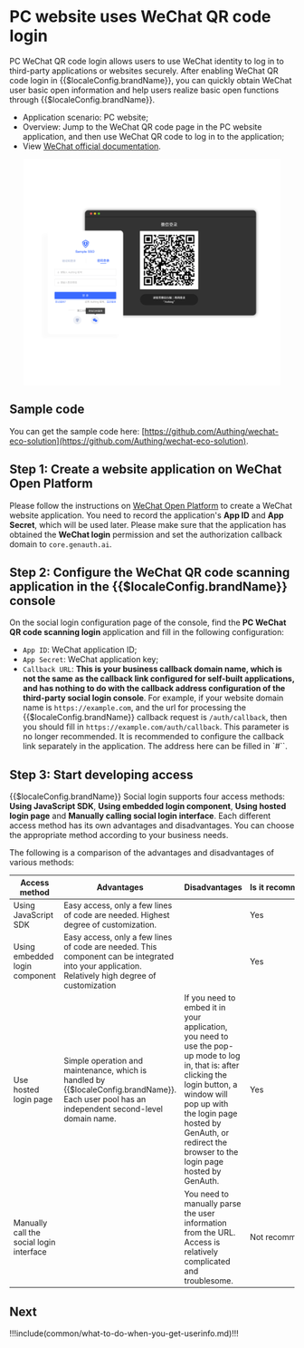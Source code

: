 # PC website uses WeChat QR code login

<LastUpdated/>

PC WeChat QR code login allows users to use WeChat identity to log in to third-party applications or websites securely. After enabling WeChat QR code login in {{$localeConfig.brandName}}, you can quickly obtain WeChat user basic open information and help users realize basic open functions through {{$localeConfig.brandName}}.

- Application scenario: PC website;
- Overview: Jump to the WeChat QR code page in the PC website application, and then use WeChat QR code to log in to the application;
- View [WeChat official documentation](https://developers.weixin.qq.com/doc/oplatform/Website_App/WeChat_Login/Wechat_Login.html).

<img src="../images/wechat-pc-scan-login.png" height="400px" style="display:block;margin: 0 auto;"/>

## Sample code

You can get the sample code here: [https://github.com/Authing/wechat-eco-solution](https://github.com/Authing/wechat-eco-solution).

## Step 1: Create a website application on WeChat Open Platform

Please follow the instructions on [WeChat Open Platform](https://open.weixin.qq.com/cgi-bin/frame?t=home/web_tmpl&lang=zh_CN) to create a WeChat website application. You need to record the application's **App ID** and **App Secret**, which will be used later. Please make sure that the application has obtained the **WeChat login** permission and set the authorization callback domain to `core.genauth.ai`.

## Step 2: Configure the WeChat QR code scanning application in the {{$localeConfig.brandName}} console

On the social login configuration page of the console, find the **PC WeChat QR code scanning login** application and fill in the following configuration:

- `App ID`: WeChat application ID;
- `App Secret`: WeChat application key;
- `Callback URL`: **This is your business callback domain name, which is not the same as the callback link configured for self-built applications, and has nothing to do with the callback address configuration of the third-party social login console**. For example, if your website domain name is `https://example.com`, and the url for processing the {{$localeConfig.brandName}} callback request is `/auth/callback`, then you should fill in `https://example.com/auth/callback`. This parameter is no longer recommended. It is recommended to configure the callback link separately in the application. The address here can be filled in `#``.

## Step 3: Start developing access

{{$localeConfig.brandName}} Social login supports four access methods: **Using JavaScript SDK**, **Using embedded login component**, **Using hosted login page** and **Manually calling social login interface**. Each different access method has its own advantages and disadvantages. You can choose the appropriate method according to your business needs.

The following is a comparison of the advantages and disadvantages of various methods:

| Access method                            | Advantages                                                                                                                                        | Disadvantages                                                                                                                                                                                                                                              | <span style="white-space: nowrap;">Is it recommended</span> |
| ---------------------------------------- | ------------------------------------------------------------------------------------------------------------------------------------------------- | ---------------------------------------------------------------------------------------------------------------------------------------------------------------------------------------------------------------------------------------------------------- | ----------------------------------------------------------- |
| Using JavaScript SDK                     | Easy access, only a few lines of code are needed. Highest degree of customization.                                                                |                                                                                                                                                                                                                                                            | Yes                                                         |
| Using embedded login component           | Easy access, only a few lines of code are needed. This component can be integrated into your application. Relatively high degree of customization |                                                                                                                                                                                                                                                            | Yes                                                         |
| Use hosted login page                    | Simple operation and maintenance, which is handled by {{$localeConfig.brandName}}. Each user pool has an independent second-level domain name.    | If you need to embed it in your application, you need to use the pop-up mode to log in, that is: after clicking the login button, a window will pop up with the login page hosted by GenAuth, or redirect the browser to the login page hosted by GenAuth. | Yes                                                         |
| Manually call the social login interface |                                                                                                                                                   | You need to manually parse the user information from the URL. Access is relatively complicated and troublesome.                                                                                                                                            | Not recommended                                             |

<StackSelector snippet="social-login" selectLabel="Select access method" :order="['sdk', 'embeded-component', 'hosted-page', 'manually']"/>

## Next

!!!include(common/what-to-do-when-you-get-userinfo.md)!!!

